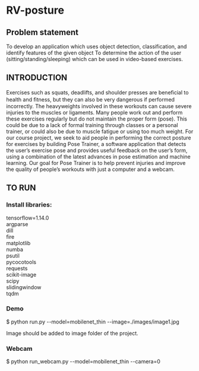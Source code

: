 # RV-posture

## Problem statement

To develop an application which uses object detection, classification, and identify features of the given object
To determine the action of the user (sitting/standing/sleeping) which can be used in video-based exercises.

## INTRODUCTION
Exercises such as squats, deadlifts, and shoulder presses are beneﬁcial to health and ﬁtness, but they can also be very dangerous if performed incorrectly. The heavyweights involved in these workouts can cause severe injuries to the muscles or ligaments. Many people work out and perform these exercises regularly but do not maintain the proper form (pose). This could be due to a lack of formal training through classes or a personal trainer, or could also be due to muscle fatigue or using too much weight. For our course project, we seek to aid people in performing the correct posture for exercises by building Pose Trainer, a software application that detects the user’s exercise pose and provides useful feedback on the user’s form, using a combination of the latest advances in pose estimation and machine learning. Our goal for Pose Trainer is to help prevent injuries and improve the quality of people’s workouts with just a computer and a webcam.


## TO RUN

### Install libraries: 
tensorflow=1.14.0 <br/>
argparse <br/>
dill  <br/>
fire  <br/>
matplotlib <br/>
numba <br/>
psutil <br/>
pycocotools <br/>
requests <br/>
scikit-image <br/>
scipy <br/>
slidingwindow <br/>
tqdm <br/>

### Demo


$ python run.py --model=mobilenet_thin --image=./images/image1.jpg

Image should be added to image folder of the project. 

### Webcam 

$ python run_webcam.py --model=mobilenet_thin --camera=0















